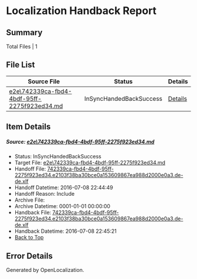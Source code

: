# <a name='report-top'></a> Localization Handback Report

## Summary
 Total Files | 1

## File List
 Source File | Status | Details 
 ----------- | ------ | ------- 
 [e2e\742339ca-fbd4-4bdf-95ff-2275f923ed34.md](https://github.com/OpenLocalizationTestOrg/oltest/blob/be21deaf739379eb459a09204cfe21bf1aba7c92/e2e/742339ca-fbd4-4bdf-95ff-2275f923ed34.md) | InSyncHandedBackSuccess | [Details](#15295012b85d14df3aa3f8e0b9ff5aac8a478dea4)

## Item Details
##### <a name='15295012b85d14df3aa3f8e0b9ff5aac8a478dea4'></a> Source: [e2e\742339ca-fbd4-4bdf-95ff-2275f923ed34.md](https://github.com/OpenLocalizationTestOrg/oltest/blob/be21deaf739379eb459a09204cfe21bf1aba7c92/e2e/742339ca-fbd4-4bdf-95ff-2275f923ed34.md)
* Status: InSyncHandedBackSuccess
* Target File: [e2e\742339ca-fbd4-4bdf-95ff-2275f923ed34.md](https://github.com/OpenLocalizationTestOrg/oltest-dede-fly/blob/1302e24ee44e354e8ba3b91e58c2bd22a3d11bed/e2e/742339ca-fbd4-4bdf-95ff-2275f923ed34.md)
* Handoff File: [742339ca-fbd4-4bdf-95ff-2275f923ed34.e2103f38ba30bce0a153609867ea988d2000e0a3.de-de.xlf](https://github.com/OpenLocalizationTestOrg/olhandoff-e2e/blob/762f248276877d8bd3af44ae0ff666efb980d925/ol-handoff/OpenLocalizationTestOrg/oltest-dede-fly/ci/ht/742339ca-fbd4-4bdf-95ff-2275f923ed34.e2103f38ba30bce0a153609867ea988d2000e0a3.de-de.xlf)
* Handoff Datetime: 2016-07-08 22:44:49
* Handoff Reason: Include
* Archive File: 
* Archive Datetime: 0001-01-01 00:00:00
* Handback File: [742339ca-fbd4-4bdf-95ff-2275f923ed34.e2103f38ba30bce0a153609867ea988d2000e0a3.de-de.xlf](https://github.com/OpenLocalizationTestOrg/olhandback-e2e/blob/e2facbeea0bca4660a4fc3c2f7f65ab3a964055c/ol-handback/OpenLocalizationTestOrg/oltest-dede-fly/ci/ht/742339ca-fbd4-4bdf-95ff-2275f923ed34.e2103f38ba30bce0a153609867ea988d2000e0a3.de-de.xlf)
* Handback Datetime: 2016-07-08 22:45:21
* [Back to Top](#report-top)


## Error Details

Generated by OpenLocalization.
